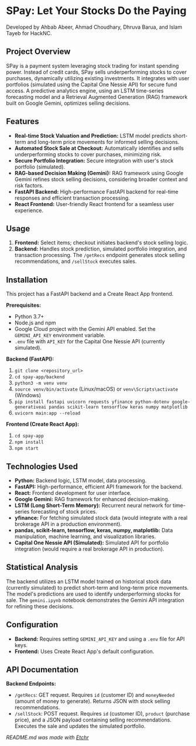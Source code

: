 # SPay: Let Your Stocks Do the Paying
Developed by Ahbab Abeer, Ahmad Choudhary, Dhruva Barua, and Islam Tayeb for HackNC.

## Project Overview
SPay is a payment system leveraging stock trading for instant spending power.  Instead of credit cards, SPay sells underperforming stocks to cover purchases, dynamically utilizing existing investments.  It integrates with user portfolios (simulated using the Capital One Nessie API) for secure fund access.  A predictive analytics engine, using an LSTM time-series forecasting model and a Retrieval Augmented Generation (RAG) framework built on Google Gemini, optimizes selling decisions.

## Features
* **Real-time Stock Valuation and Prediction:**  LSTM model predicts short-term and long-term price movements for informed selling decisions.
* **Automated Stock Sale at Checkout:** Automatically identifies and sells underperforming stocks to cover purchases, minimizing risk.
* **Secure Portfolio Integration:** Secure integration with user's stock portfolio (simulated).
* **RAG-based Decision Making (Gemini):** RAG framework using Google Gemini refines stock selling decisions, considering broader context and risk factors.
* **FastAPI Backend:** High-performance FastAPI backend for real-time responses and efficient transaction processing.
* **React Frontend:** User-friendly React frontend for a seamless user experience.

## Usage
1. **Frontend:** Select items; checkout initiates backend's stock selling logic.
2. **Backend:** Handles stock prediction, simulated portfolio integration, and transaction processing.  The `/getRecs` endpoint generates stock selling recommendations, and `/sellStock` executes sales.

## Installation
This project has a FastAPI backend and a Create React App frontend.

**Prerequisites:**

* Python 3.7+
* Node.js and npm
* Google Cloud project with the Gemini API enabled. Set the `GEMINI_API_KEY` environment variable.
* `.env` file with `API_KEY` for the Capital One Nessie API (currently simulated).

**Backend (FastAPI):**

1. `git clone <repository_url>`
2. `cd spay-app/backend`
3. `python3 -m venv venv`
4. `source venv/bin/activate` (Linux/macOS) or `venv\Scripts\activate` (Windows)
5. `pip install fastapi uvicorn requests yfinance python-dotenv google-generativeai pandas scikit-learn tensorflow keras numpy matplotlib`
6. `uvicorn main:app --reload`

**Frontend (Create React App):**

1. `cd spay-app`
2. `npm install`
3. `npm start`

## Technologies Used
* **Python:** Backend logic, LSTM model, data processing.
* **FastAPI:** High-performance, efficient API framework for the backend.
* **React:** Frontend development for user interface.
* **Google Gemini:**  RAG framework for enhanced decision-making.
* **LSTM (Long Short-Term Memory):** Recurrent neural network for time-series forecasting of stock prices.
* **yfinance:**  For fetching simulated stock data (would integrate with a real brokerage API in a production environment).
* **pandas, scikit-learn, tensorflow, keras, numpy, matplotlib:** Data manipulation, machine learning, and visualization libraries.
* **Capital One Nessie API (Simulated):**  Simulated API for portfolio integration (would require a real brokerage API in production).

## Statistical Analysis
The backend utilizes an LSTM model trained on historical stock data (currently simulated) to predict short-term and long-term price movements.  The model's predictions are used to identify underperforming stocks for sale. The `gemini.ipynb` notebook demonstrates the Gemini API integration for refining these decisions.

## Configuration
* **Backend:** Requires setting `GEMINI_API_KEY` and using a `.env` file for API keys.
* **Frontend:**  Uses Create React App's default configuration.

## API Documentation
**Backend Endpoints:**

* `/getRecs`:  GET request.  Requires `id` (customer ID) and `moneyNeeded` (amount of money to generate). Returns JSON with stock selling recommendations.
* `/sellStock`: POST request.  Requires `id` (customer ID), `product` (purchase price), and a JSON payload containing selling recommendations. Executes the sale and updates the simulated portfolio.

*README.md was made with [Etchr](https://etchr.dev)*